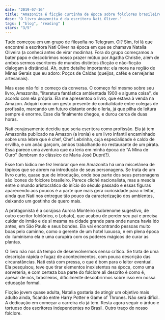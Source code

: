 ```yaml
---
date: "2019-07-16"
title: "Amazonita é ficção curtinha de época sobre folclores brasileiro"
desc: "O livro Amazonita é da escritora Nati Oliver."
tags: [ "blog", "reading" ]
stars: "3/5"
---
```

Tudo começou em um grupo de filosofia no Telegram. Oi? Sim, foi lá que encontrei a escritora Nati Oliver na época em que se chamava Natalia Oliveira (a conheci antes de virar modinha). Fora do grupo começamos a bater papo e descobrimos nosso prazer mútuo por Agatha Christie, além de ambos sermos escritores de mundos distintos (ficção e não-ficção dialogam à distância). Ah, outro detalhe importante: ela mora na região de Minas Gerais que eu adoro: Poços de Caldas (queijos, cafés e cervejarias artesanais).

Mas esse não foi o começo da conversa. O começo foi mesmo sobre seu livro, Amazonita, "literatura fantástica ambientada 1900 e alguma coisa", de acordo com ela própria. Ela me apresentou o livro, que estava à venda na Amazon. Adquiri como um gesto presente de cordialidade entre colegas de profissão, marcando um futuro distante onde o leria, já que pilha de leitura sempre é enorme. Esse dia finalmente chegou, e durou cerca de duas horas.

Nati corajosamente decidiu que seria escritora como profissão. Ela já tem Amazonita publicado na Amazon (a ironia) e um livro infantil encaminhado sobre uma lebre que é chef, Chef Lebrinha, cuja especialidade é caldo de ervilha, e um anão garçom, ambos trabalhando no restaurante de um pirata. Essa parece uma aventura que eu leria em minha época de "A Mina de Ouro" (lembram do clássico de Maria José Dupré?).

Esse tom lúdico me fez lembrar que em Amazonita há uma miscelânea de tópicos que se abrem na introdução de seus personagens. Se trata de um livro curto, quase que de introdução, onde boa parte dos seus personagens são ícones do folclore brasileiro. Parece clichê nacionalista, mas a mescla entre o mundo aristocrático do início do século passado e essas figuras aparecendo aos poucos é a parte que mais gera curiosidade para o leitor, ainda que Nati nos entregue tão pouco da caracterização dos ambientes, deixando um gostinho de quero mais.

A protagonista é a corajosa Aurora Monteiro (sobrenome sugestivo, de outro escritor folclórico, o Lobato), que acabou de perder seu pai e precisa cuidar do irmão e de si mesma na cidade grande para onde nunca havia ido antes, em São Paulo e seus bondes. Ela vai encontrando pessoas muito boas pelo caminho, como o gerente de um hotel luxuoso, e em plena época do iluminismo ela é uma curupira com os poderes mágicos de curar as plantas.

O livro não nos dá tempo de desenvolvermos senso crítico. Se trata de uma descrição rápida e fugaz de acontecimentos, com pouca descrição das circunstâncias. Nati está com pressa, o que é bom para o leitor eventual. Ela pesquisou, teve que tirar elementos inexistentes na época, como uma sorveteria, e com certeza boa parte do folclore ali descrito é como é, apesar de nós, brasileiros, dificilmente descobrirmos sobre isso em nossa educação formal.

Ficção jovem quase adulta, Natalia gostaria de atingir um objetivo mais adulto ainda, ficando entre Harry Potter e Game of Thrones. Não será difícil. A dedicação em começar a carreira ela já tem. Resta agora seguir o árduo e tortuoso dos escritores independentes no Brasil. Outro traço do nosso folclore.
